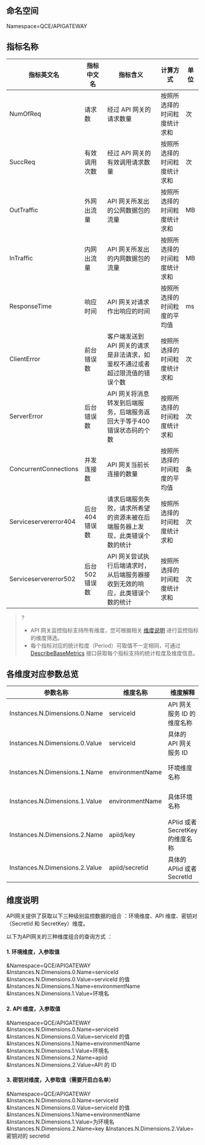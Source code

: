 ## 命名空间

Namespace=QCE/APIGATEWAY 

## 指标名称

| 指标英文名 | 指标中文名   | 指标含义                                                     | 计算方式                     | 单位 |
| ------------- | ------------------------------------------------------------ | ---------------------------- | ---- | ---- |
| NumOfReq | 请求数        | 经过 API 网关的请求数量                                        | 按照所选择的时间粒度统计求和 | 次   |
| SuccReq | 有效调用次数  | 经过 API 网关的有效调用请求数量	 | 按照所选择的时间粒度统计求和                           |   次   |
| OutTraffic | 外网出流量    | API 网关所发出的公网数据包的流量	 | 按照所选择的时间粒度统计求和                           |  MB    |
| InTraffic | 内网出流量    | API 网关所发出的内网数据包的流量                              | 按照所选择的时间粒度统计求和 | MB   |
| ResponseTime | 响应时间      | API 网关对请求作出响应的时间                                  | 按照所选择的时间粒度的平均值 | ms   |
| ClientError | 前台错误数    | 客户端发送到 API 网关的请求是非法请求，如鉴权不通过或者超过限流值的错误个数 | 按照所选择的时间粒度统计求和 | 次   |
| ServerError | 后台错误数    | API 网关将消息转发到后端服务，后端服务返回大于等于400错误状态码的个数 | 按照所选择的时间粒度统计求和 | 次   |
| ConcurrentConnections | 并发连接数    | API 网关当前长连接的数量                                      | 按照所选择的时间粒度的平均值 | 条   |
| Serviceservererror404 | 后台404错误数 | 请求后端服务失败，请求所希望的资源未被在后端服务器上发现，此类错误个数的统计 | 按照所选择的时间粒度统计求和 | 次   |
| Serviceservererror502 | 后台502错误数 | API 网关尝试执行后端请求时，从后端服务器接收到无效的响应，此类错误个数的统计 | 按照所选择的时间粒度统计求和 | 次   |

> ?
> - API 网关监控指标支持所有维度，您可根据相关 [维度说明](#weidu) 进行监控指标的维度筛选。
> - 每个指标对应的统计粒度（Period）可取值不一定相同，可通过 [DescribeBaseMetrics](https://cloud.tencent.com/document/product/248/30351) 接口获取每个指标支持的统计粒度及维度信息。

## 各维度对应参数总览

| 参数名称                       | 维度名称        | 维度解释                      | 格式                                     |
| ------------------------------ | --------------- | ----------------------------- | ---------------------------------------- |
| Instances.N.Dimensions.0.Name  | serviceId       | API 网关服务 ID 的维度名称     | 输入 String 类型维度名称：serviceId       |
| Instances.N.Dimensions.0.Value | serviceId       | 具体的 API 网关服务 ID         | 输入具体服务 ID，例如：service-12345jy    |
| Instances.N.Dimensions.1.Name  | environmentName | 环境维度名称                  | 输入 String 类型维度名称：environmentName |
| Instances.N.Dimensions.1.Value | environmentName | 具体环境名称                  | 输入环境名称，例如：release、test、repub |
| Instances.N.Dimensions.2.Name  | apiid/key       | APIid 或者 SecretKey 的维度名称 | 输入 String 类型维度名称：apiid/key        |
| Instances.N.Dimensions.2.Value | apiid/secretid  | 具体的 APIid 或者 SecretId      | 输入具体的 APIid 或者 SecretId          |

[](id:weidu)

## 维度说明

</span>

 API网关提供了获取以下三种级别监控数据的组合 ：环境维度、API 维度、密钥对（SecretId 和 SecretKey）维度。

以下为API网关的三种维度组合的查询方式 ：

#### 1.  环境维度，入参取值

&Namespace=QCE/APIGATEWAY
&Instances.N.Dimensions.0.Name=serviceId
&Instances.N.Dimensions.0.Value=serviceId 的值
&Instances.N.Dimensions.1.Name=environmentName
&Instances.N.Dimensions.1.Value=环境名

#### 2.  API 维度，入参取值

&Namespace=QCE/APIGATEWAY
&Instances.N.Dimensions.0.Name=serviceId
&Instances.N.Dimensions.0.Value=serviceId 的值
&Instances.N.Dimensions.1.Name=environmentName
&Instances.N.Dimensions.1.Value=环境名
&Instances.N.Dimensions.2.Name=apiid
&Instances.N.Dimensions.2.Value=API 的 ID

#### 3. 密钥对维度，入参取值（需要开启白名单）

&Namespace=QCE/APIGATEWAY
&Instances.N.Dimensions.0.Name=serviceId
&Instances.N.Dimensions.0.Value=serviceId 的值
&Instances.N.Dimensions.1.Name=environmentName
&Instances.N.Dimensions.1.Value=为环境名
&Instances.N.Dimensions.2.Name=key
&Instances.N.Dimensions.2.Value=密钥对的 secretid
